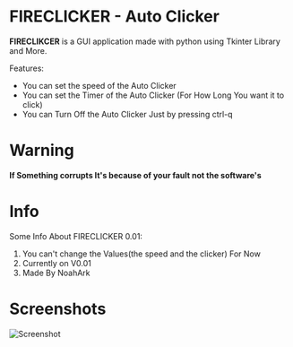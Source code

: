 # FIRECLICKER - Auto Clicker

**FIRECLIKCER** is a GUI application made with python using Tkinter Library and More.

Features:
 - You can set the speed of the Auto Clicker
 - You can set the Timer of the Auto Clicker (For How Long You want it to click)
 - You can Turn Off the Auto Clicker Just by pressing ctrl-q

# Warning
**If Something corrupts It's because of your fault not the software's**

# Info 

Some Info About FIRECLICKER 0.01:
1. You can't change the Values(the speed and the clicker) For Now
2. Currently on V0.01
3. Made By NoahArk

# Screenshots

![Screenshot](FireClicker/FIRECLICKERAPP/Image/logo.png)





